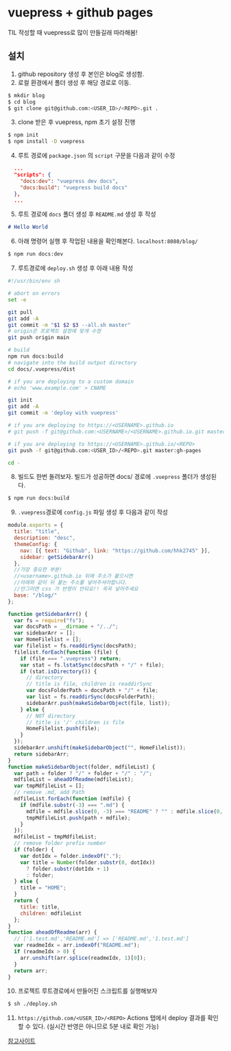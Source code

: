 # vuepress + github pages

TIL 작성할 때 vuepress로 많이 만들길래 따라해봄!

설치
---
1. github repository 생성 후 본인은 blog로 생성함.
2. 로컬 환경에서 폴더 생성 후 해당 경로로 이동.
```sh
$ mkdir blog
$ cd blog
$ git clone git@github.com:<USER_ID>/<REPO>.git .
```
3. clone 받은 후 vuepress, npm 초기 설정 진행
```sh
$ npm init
$ npm install -D vuepress
```
4. 루트 경로에 `package.json` 의 `script` 구문을 다음과 같이 수정
```json
  ...
  "scripts": {
    "docs:dev": "vuepress dev docs",
    "docs:build": "vuepress build docs"
  },
  ...
```
5. 루트 경로에 `docs` 폴더 생성 후 `README.md` 생성 후 작성
```md
# Hello World
```
6. 아래 명령어 실행 후 작업된 내용을 확인해본다. `localhost:8080/blog/`
```sh
$ npm run docs:dev
```
7. 루트경로에 `deploy.sh` 생성 후 아래 내용 작성
```sh
#!/usr/bin/env sh

# abort on errors
set -e

git pull
git add -A
git commit -m "$1 $2 $3 --all.sh master"
# origin은 프로젝트 설정에 맞게 수정
git push origin main

# build
npm run docs:build
# navigate into the build output directory
cd docs/.vuepress/dist

# if you are deploying to a custom domain
# echo 'www.example.com' > CNAME

git init
git add -A
git commit -m 'deploy with vuepress'

# if you are deploying to https://<USERNAME>.github.io
# git push -f git@github.com:<USERNAME>/<USERNAME>.github.io.git master

# if you are deploying to https://<USERNAME>.github.io/<REPO>
git push -f git@github.com:<USER_ID>/<REPO>.git master:gh-pages

cd -
```
8. 빌드도 한번 돌려보자. 빌드가 성공하면 docs/ 경로에 `.vuepress` 폴더가 생성된다.  
```sh
$ npm run docs:build
``` 
9. `.vuepress`경로에 `config.js` 파일 생성 후 다음과 같이 작성
```js
module.exports = {
  title: "title",
  description: "desc",
  themeConfig: {
    nav: [{ text: "Github", link: "https://github.com/hhk2745" }],
    sidebar: getSidebarArr()
  },
  //가장 중요한 부분!
  //<username>.github.io 뒤에 주소가 붙으시면
  //아래와 같이 뒤 붙는 주소를 넣어주셔야합니다.
  //안그러면 css 가 반영이 안되요!! 꼭꼭 넣어주세요
  base: "/blog/"
};

function getSidebarArr() {
  var fs = require("fs");
  var docsPath = __dirname + "/../";
  var sidebarArr = [];
  var HomeFilelist = [];
  var filelist = fs.readdirSync(docsPath);
  filelist.forEach(function (file) {
    if (file === ".vuepress") return;
    var stat = fs.lstatSync(docsPath + "/" + file);
    if (stat.isDirectory()) {
      // directory
      // title is file, children is readdirSync
      var docsFolderPath = docsPath + "/" + file;
      var list = fs.readdirSync(docsFolderPath);
      sidebarArr.push(makeSidebarObject(file, list));
    } else {
      // NOT directory
      // title is '/' children is file
      HomeFilelist.push(file);
    }
  });
  sidebarArr.unshift(makeSidebarObject("", HomeFilelist));
  return sidebarArr;
}
function makeSidebarObject(folder, mdfileList) {
  var path = folder ? "/" + folder + "/" : "/";
  mdfileList = aheadOfReadme(mdfileList);
  var tmpMdfileList = [];
  // remove .md, add Path
  mdfileList.forEach(function (mdfile) {
    if (mdfile.substr(-3) === ".md") {
      mdfile = mdfile.slice(0, -3) === "README" ? "" : mdfile.slice(0, -3);
      tmpMdfileList.push(path + mdfile);
    }
  });
  mdfileList = tmpMdfileList;
  // remove folder prefix number
  if (folder) {
    var dotIdx = folder.indexOf(".");
    var title = Number(folder.substr(0, dotIdx))
      ? folder.substr(dotIdx + 1)
      : folder;
  } else {
    title = "HOME";
  }
  return {
    title: title,
    children: mdfileList
  };
}
function aheadOfReadme(arr) {
  // ['1.test.md','README.md'] => ['README.md','1.test.md']
  var readmeIdx = arr.indexOf("README.md");
  if (readmeIdx > 0) {
    arr.unshift(arr.splice(readmeIdx, 1)[0]);
  }
  return arr;
}
```
10. 프로젝트 루트경로에서 만들어진 스크립트를 실행해보자
```sh
$ sh ./deploy.sh
```
11. `https://github.com/<USER_ID>/<REPO>` Actions 탭에서 deploy 결과를 확인할 수 있다. (실시간 반영은 아니므로 5분 내로 확인 가능)


[참고사이트](https://kyounghwan01.github.io/blog/Vue/vuepress/vuepress-start/)